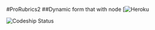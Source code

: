#ProRubrics2
##Dynamic form that with node 
[![Heroku](http://prorubrics2.herokuapp.com/)

![Codeship Status](https://codeship.com/projects/1e4933d0-4e9e-0133-7d5d-0a25db2949d0/status?branch=master)
